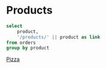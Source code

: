 # Products

```sql products
select 
    product, 
    '/products/' || product as link
from orders
group by product
```

<DataTable data={products} link=link/>

[Pizza](/products/Pizza)